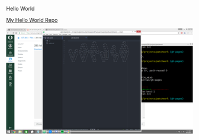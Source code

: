 Hello World

[My Hello World Repo](https://github.com/ldavis4/hello-world.git)

![Git it image](images/atom-text-file.png.png)
